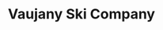 ---
body_classes: "project-page"
template: vaujany
title: Vaujany Ski Company
vert_text: Web Design
details:
    -
        client: Vaujany Ski Company
        role: "Design, Development"
        year: "2016"
        url: "http://www.vaujanyskicompany.com/"
background: bg-bw.jpg
main_img: main.jpg
laptop_img: laptop.png
intro_title: Apartments and Chalets in Vaujany Alpe D'Huez
intro_text: The Vaujany Ski Company previously had a non responsive, out of date website, that didn't really show what they were all about. So I came up with a new website design that enabled them to present all the services they offered in a way that allowed them to stand out amongst their competitors.<br><br>The new site design meant they show of each of their different chalets/apartements in more detail, so that people can get a better idea about the quality of the accommodation and service that they offer.
inner_bgtext_1: About
inner_label_1: Vaujany Summmer
inner_bgtext_2: Apartments
inner_label_2: Our Apartments
heading_font: Montserrat
body_font: Overpass
content:
    items: '@self.children'

---